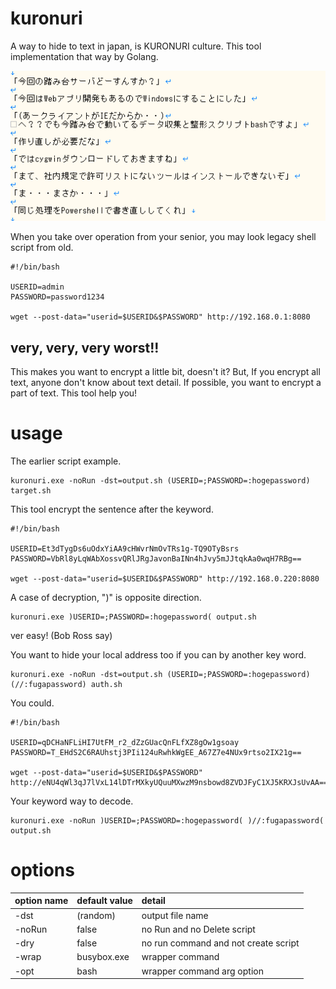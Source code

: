 # kuronuri
A way to hide to text in japan,  is KURONURI culture. This tool implementation that way by Golang.

![image](https://github.com/yasutakatou/kuronuri/blob/pics/kuronuri.gif)

When you take over operation from your senior, you may look legacy shell script from old.

```
#!/bin/bash

USERID=admin
PASSWORD=password1234

wget --post-data="userid=$USERID&$PASSWORD" http://192.168.0.1:8080
```

## very, very, very worst!!

This makes you want to encrypt a little bit, doesn't it?
But, If you encrypt all text, anyone don't know about text detail.
If possible, you want to encrypt a part of text. This tool help you!

# usage

The earlier script example.

```
kuronuri.exe -noRun -dst=output.sh (USERID=;PASSWORD=:hogepassword) target.sh
```

This tool encrypt the sentence after the keyword.

```
#!/bin/bash

USERID=Et3dTygDs6uOdxYiAA9cHWvrNmOvTRs1g-TQ9OTyBsrs
PASSWORD=VbRl8yLqWAbXossvQRlJRgJavonBaINn4hJvy5mJJtqkAa0wqH7RBg==

wget --post-data="userid=$USERID&$PASSWORD" http://192.168.0.220:8080
```

A case of decryption, ")" is opposite direction.

```
kuronuri.exe )USERID=;PASSWORD=:hogepassword( output.sh
```

ver easy! (Bob Ross say)

You want to hide your local address too if you can by another key word.

```
kuronuri.exe -noRun -dst=output.sh (USERID=;PASSWORD=:hogepassword) (//:fugapassword) auth.sh
```

You could.

```
#!/bin/bash

USERID=qDCHaNFLiHI7UtFM_r2_dZzGUacQnFLfXZ8gOw1gsoay
PASSWORD=T_EHdS2C6RAUhstj3PIi124uRwhkWgEE_A67Z7e4NUx9rtso2IX21g==

wget --post-data="userid=$USERID&$PASSWORD" http://eNU4qWl3qJ7lVxL14lDTrMXkyUQuuMXwzM9nsbowd8ZVDJFyC1XJ5KRXJsUvAA==
```

Your keyword way to decode.

```
kuronuri.exe -noRun )USERID=;PASSWORD=:hogepassword( )//:fugapassword( output.sh
```

# options

|option name|default value|detail|
|:---|:---|:---|
|-dst|(random)|output file name|
|-noRun|false|no Run and no Delete script|
|-dry|false|no run command and not create script|
|-wrap|busybox.exe|wrapper command|
|-opt|bash|wrapper command arg option|
